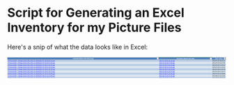 # Script for Generating an Excel Inventory for my Picture Files

Here's a snip of what the data looks like in Excel:

![Screenshot](./Screenshot%202024-09-15%20102243.png)
